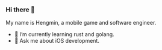 ### Hi there 👋

My name is Hengmin, a mobile game and software engineer.
- 🌱 I’m currently learning rust and golang.
- 💬 Ask me about iOS development.


